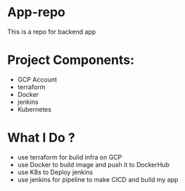 # App-repo
This is a repo for backend app  
# Project Components:
  - GCP Account 
  - terraform 
  - Docker
  - jenkins
  - Kubernetes
 # What I Do ?
 - use terraform for bulid infra on GCP 
 - use Docker to build image and push it to DockerHub
 - use K8s to Deploy jenkins 
 - use jenkins for pipeline to make CICD and build my app 
 
